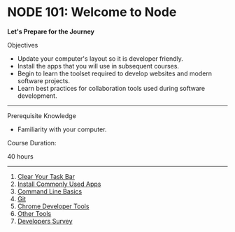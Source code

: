 # NODE 101: Welcome to Node

**Let's Prepare for the Journey**

Objectives

- Update your computer's layout so it is developer friendly.
- Install the apps that you will use in subsequent courses.
- Begin to learn the toolset required to develop websites and modern software projects.
- Learn best practices for collaboration tools used during software development.

---

Prerequisite Knowledge
- Familiarity with your computer.


Course Duration:

40 hours

---

1. [Clear Your Task Bar](#)
2. [Install Commonly Used Apps](#)
3. [Command Line Basics](#)
4. [Git](#)
5. [Chrome Developer Tools](#)
6. [Other Tools](#)
7. [Developers Survey](#)